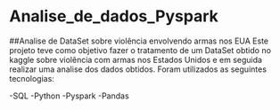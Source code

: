 # Analise_de_dados_Pyspark
##Analise de DataSet sobre violência envolvendo armas nos EUA
Este projeto teve como objetivo fazer o tratamento de um DataSet obtido no kaggle sobre violência com armas nos Estados Unidos e em seguida realizar uma analise dos dados obtidos.
Foram utilizados as seguintes tecnologias:

-SQL
-Python
-Pyspark
-Pandas
